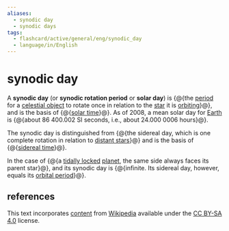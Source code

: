 ```yaml
---
aliases:
  - synodic day
  - synodic days
tags:
  - flashcard/active/general/eng/synodic_day
  - language/in/English
---
```


# synodic day

A __synodic day__ (or __synodic rotation period__ or __solar day__) is {@{the [period](rotation%20period.md) for a [celestial object](astronomical%20object.md) to rotate once in relation to the [star](star.md) it is [orbiting](orbit.md)}@}, and is the basis of {@{[solar time](solar%20time.md)}@}. As of 2008, a mean solar day for [Earth](Earth.md) is {@{about 86&nbsp;400.002 SI seconds, i.e., about 24.000&nbsp;0006 hours}@}.

The synodic day is distinguished from {@{the sidereal day, which is one complete rotation in relation to [distant stars](fixed%20stars.md)}@} and is the basis of {@{[sidereal time](sidereal%20time.md)}@}.

In the case of {@{a [tidally locked](tidal%20locking.md) [planet](planet.md), the same side always faces its parent star}@}, and its synodic day is {@{infinite. Its sidereal day, however, equals its [orbital period](orbital%20period.md)}@}.

## references

This text incorporates [content](https://en.wikipedia.org/wiki/synodic_day) from [Wikipedia](Wikipedia.md) available under the [CC BY-SA 4.0](https://creativecommons.org/licenses/by-sa/4.0/) license.
